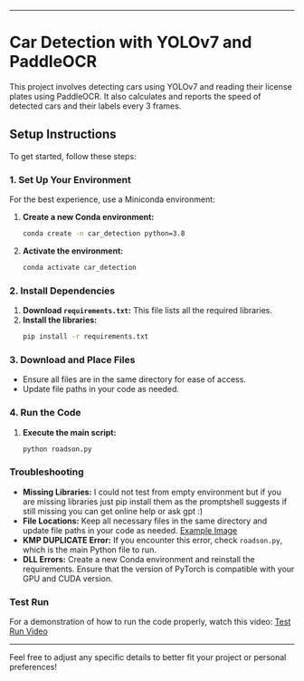 

---

# Car Detection with YOLOv7 and PaddleOCR

This project involves detecting cars using YOLOv7 and reading their license plates using PaddleOCR. It also calculates and reports the speed of detected cars and their labels every 3 frames.

## Setup Instructions

To get started, follow these steps:

### 1. Set Up Your Environment

For the best experience, use a Miniconda environment:

1. **Create a new Conda environment:**
    ```bash
    conda create -n car_detection python=3.8
    ```

2. **Activate the environment:**
    ```bash
    conda activate car_detection
    ```

### 2. Install Dependencies

1. **Download `requirements.txt`:** This file lists all the required libraries.
2. **Install the libraries:**
    ```bash
    pip install -r requirements.txt
    ```

### 3. Download and Place Files

- Ensure all files are in the same directory for ease of access.
- Update file paths in your code as needed.

### 4. Run the Code

1. **Execute the main script:**
    ```bash
    python roadson.py
    ```

### Troubleshooting
- **Missing Libraries:** I could not test from empty environment but if you are missing libraries just pip install them as the promptshell suggests if still missing you can get online help or ask gpt :)
- **File Locations:** Keep all necessary files in the same directory and update file paths in your code as needed. [Example Image](https://github.com/user-attachments/assets/2a1fb4c0-c56a-4f76-ba70-9d19c7589e24)
- **KMP DUPLICATE Error:** If you encounter this error, check `roadson.py`, which is the main Python file to run.
- **DLL Errors:** Create a new Conda environment and reinstall the requirements. Ensure that the version of PyTorch is compatible with your GPU and CUDA version.

### Test Run

For a demonstration of how to run the code properly, watch this video: [Test Run Video](https://youtu.be/FW_o0xQEuyo)

---

Feel free to adjust any specific details to better fit your project or personal preferences!
